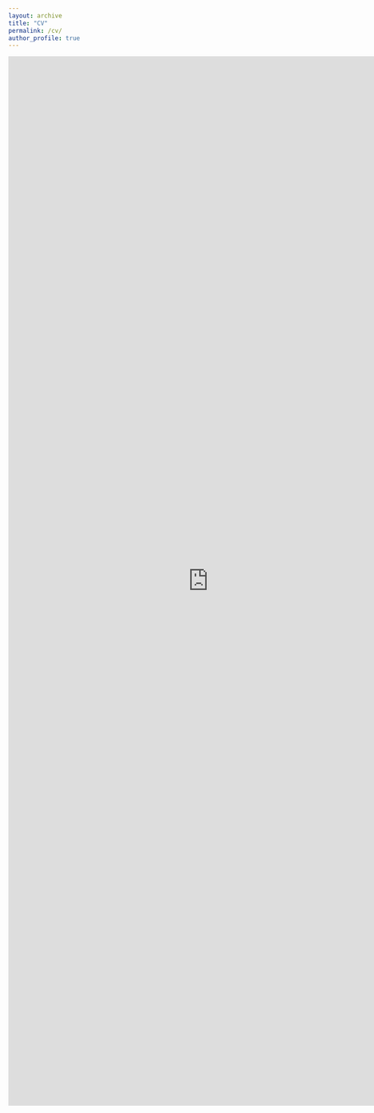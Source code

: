 ```yaml
---
layout: archive
title: "CV"
permalink: /cv/
author_profile: true
---
```



<embed src="https://abhishekkumarjain.github.io/files/Abhishek-jain-cv.pdf" width="800px" height="2100px" />






